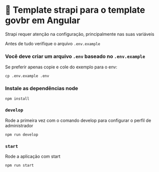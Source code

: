 # 🚀 Template strapi para o template govbr em Angular

Strapi requer atenção na configuração, principalmente nas suas variáveis

Antes de tudo verifique o arquivo `.env.example`

### Você deve criar um arquivo `.env` baseado no `.env.example`

Se preferir apenas copie e cole do exemplo para o env:

```
cp .env.example .env
```

### Instale as dependências node
```
npm install
```

### `develop`

Rode a primeira vez com o comando develop para configurar o perfil de administrador

```
npm run develop
```

### `start`

Rode a aplicação com start

```
npm run start
```
